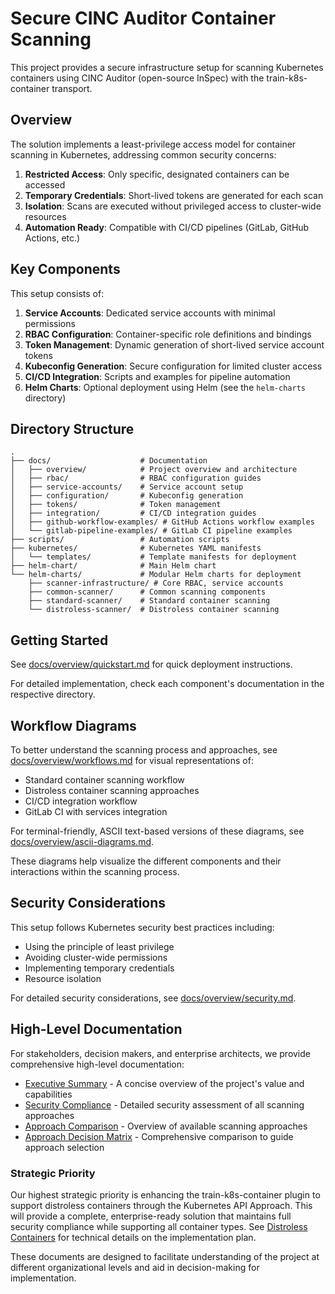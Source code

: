 # Secure CINC Auditor Container Scanning

This project provides a secure infrastructure setup for scanning Kubernetes containers using CINC Auditor (open-source InSpec) with the train-k8s-container transport.

## Overview

The solution implements a least-privilege access model for container scanning in Kubernetes, addressing common security concerns:

1. **Restricted Access**: Only specific, designated containers can be accessed
2. **Temporary Credentials**: Short-lived tokens are generated for each scan
3. **Isolation**: Scans are executed without privileged access to cluster-wide resources
4. **Automation Ready**: Compatible with CI/CD pipelines (GitLab, GitHub Actions, etc.)

## Key Components

This setup consists of:

1. **Service Accounts**: Dedicated service accounts with minimal permissions
2. **RBAC Configuration**: Container-specific role definitions and bindings
3. **Token Management**: Dynamic generation of short-lived service account tokens
4. **Kubeconfig Generation**: Secure configuration for limited cluster access
5. **CI/CD Integration**: Scripts and examples for pipeline automation
6. **Helm Charts**: Optional deployment using Helm (see the `helm-charts` directory)

## Directory Structure

```
.
├── docs/                    # Documentation
│   ├── overview/            # Project overview and architecture
│   ├── rbac/                # RBAC configuration guides
│   ├── service-accounts/    # Service account setup
│   ├── configuration/       # Kubeconfig generation
│   ├── tokens/              # Token management
│   ├── integration/         # CI/CD integration guides
│   ├── github-workflow-examples/ # GitHub Actions workflow examples
│   └── gitlab-pipeline-examples/ # GitLab CI pipeline examples
├── scripts/                 # Automation scripts
├── kubernetes/              # Kubernetes YAML manifests
│   └── templates/           # Template manifests for deployment
├── helm-chart/              # Main Helm chart
└── helm-charts/             # Modular Helm charts for deployment
    ├── scanner-infrastructure/ # Core RBAC, service accounts
    ├── common-scanner/      # Common scanning components
    ├── standard-scanner/    # Standard container scanning
    └── distroless-scanner/  # Distroless container scanning
```

## Getting Started

See [docs/overview/quickstart.md](quickstart.md) for quick deployment instructions.

For detailed implementation, check each component's documentation in the respective directory.

## Workflow Diagrams

To better understand the scanning process and approaches, see [docs/overview/workflows.md](workflows.md) for visual representations of:

- Standard container scanning workflow
- Distroless container scanning approaches
- CI/CD integration workflow
- GitLab CI with services integration

For terminal-friendly, ASCII text-based versions of these diagrams, see [docs/overview/ascii-diagrams.md](ascii-diagrams.md).

These diagrams help visualize the different components and their interactions within the scanning process.

## Security Considerations

This setup follows Kubernetes security best practices including:

- Using the principle of least privilege
- Avoiding cluster-wide permissions
- Implementing temporary credentials
- Resource isolation

For detailed security considerations, see [docs/overview/security.md](security.md).

## High-Level Documentation

For stakeholders, decision makers, and enterprise architects, we provide comprehensive high-level documentation:

- [Executive Summary](executive-summary.md) - A concise overview of the project's value and capabilities
- [Security Compliance](security-compliance.md) - Detailed security assessment of all scanning approaches
- [Approach Comparison](approach-comparison.md) - Overview of available scanning approaches
- [Approach Decision Matrix](approach-decision-matrix.md) - Comprehensive comparison to guide approach selection

### Strategic Priority

Our highest strategic priority is enhancing the train-k8s-container plugin to support distroless containers through the Kubernetes API Approach. This will provide a complete, enterprise-ready solution that maintains full security compliance while supporting all container types. See [Distroless Containers](../distroless-containers.md) for technical details on the implementation plan.

These documents are designed to facilitate understanding of the project at different organizational levels and aid in decision-making for implementation.